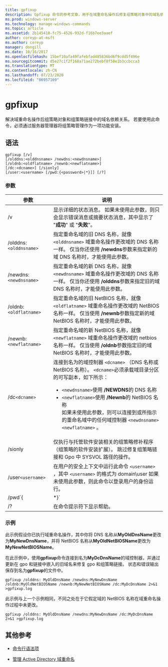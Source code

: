 ```yaml
---
title: gpfixup
description: Gpfixup 命令的参考文章，用于在域重命名操作后修复组策略对象中的域名依赖关系和组策略链接。
ms.prod: windows-server
ms.technology: manage-windows-commands
ms.topic: article
ms.assetid: 2b145410-fc75-4526-932d-f16b7ee3aaef
author: coreyp-at-msft
ms.author: coreyp
manager: dongill
ms.date: 10/16/2017
ms.openlocfilehash: 15bef10afa49fafebfad485836bd6f9cdd5f496e
ms.sourcegitcommit: d5e27c1f2f168a71ae272bebf8f50e1b3ccbcca3
ms.translationtype: MT
ms.contentlocale: zh-CN
ms.lasthandoff: 07/23/2020
ms.locfileid: "86957169"
---
```

# <a name="gpfixup"></a>gpfixup

解决域重命名操作后组策略对象和组策略链接中的域名依赖关系。 若要使用此命令，必须通过服务器管理器将组策略管理作为一项功能安装。

## <a name="syntax"></a>语法

```
gpfixup [/v]
[/olddns:<olddnsname> /newdns:<newdnsname>]
[/oldnb:<oldflatname> /newnb:<newflatname>]
[/dc:<dcname>] [/sionly]
[/user:<username> [/pwd:{<password>|*}]] [/?]
```

### <a name="parameters"></a>参数

| 参数 | 说明 |
| --------- |------------ |
| /v | 显示详细的状态消息。 如果未使用此参数，则只会显示错误消息或摘要状态消息，其中显示了 "**成功**" 或 "**失败**"。 |
| /olddns:`<olddnsname>` | 指定重命名域的旧 DNS 名称，就像 `<olddnsname>` 域重命名操作更改域的 DNS 名称一样。 仅当你还使用 **/newdns**参数来指定新的域 DNS 名称时，才能使用此参数。 |
| /newdns:`<newdnsname>` | 指定重命名域的新 DNS 名称，就像 `<newdnsname>` 域重命名操作更改域的 DNS 名称一样。 仅当你还使用 **/olddns**参数来指定旧的域 DNS 名称时，才能使用此参数。 |
| /oldnb:`<oldflatname>` | 指定重命名域的旧 NetBIOS 名称，就像 `<oldflatname>` 域重命名操作更改域的 NetBIOS 名称一样。 仅当使用 **/newnb**参数指定新的域 NetBIOS 名称时，才能使用此参数。 |
| /newnb:`<newflatname>` | 指定重命名域的新 NetBIOS 名称，就像 `<newflatname>` 域重命名操作更改域的 netbios 名称一样。 仅当使用 **/oldnb**参数指定旧的域 NetBIOS 名称时，才能使用此参数。 |
| /dc`<dcname>` | 连接到名为的域控制器 `<dcname>` （DNS 名称或 NetBIOS 名称）。 `<dcname>`必须承载域目录分区的可写副本，如下所示：<ul><li>`<newdnsname>`使用 **/NEWDNS**的 DNS 名称</li><li>`<newflatname>`使用 **/Newnb**的 NetBIOS 名称</br>如果未使用此参数，则可以连接到或所指示的重命名域中的任何域控制器 `<newdnsname>` `<newflatname>` 。</li></ul> |
| /sionly | 仅执行与托管软件安装相关的组策略修补程序（组策略的软件安装扩展）。 跳过修复组策略链接和 Gpo 中 SYSVOL 路径的操作。 |
| /user`<username>` |在用户的安全上下文中运行此命令 `<username>` ，其中 `<username>` 的格式为 domain\user 如果未使用此参数，则此命令以登录用户的身份运行。 |
| /pwd`{<password> | *}` | 指定用户的密码。 |
| /? | 在命令提示符下显示帮助。 |

### <a name="examples"></a>示例

此示例假设你已执行域重命名操作，其中你将 DNS 名称从**MyOldDnsName**更改为**MyNewDnsName**，并将 NetBIOS 名称从**MyOldNetBIOSName**更改为**MyNewNetBIOSName**。

在此示例中，使用**gpfixup**命令连接到名为**MyDcDnsName**的域控制器，并通过更新在 gpo 和链接中嵌入的旧域名来修复 gpo 和组策略链接。 状态和错误输出保存到名为**gpfixup**的文件中。

```
gpfixup /olddns: MyOldDnsName /newdns:MyNewDnsName /oldnb:MyOldNetBIOSName /newnb:MyNewNetBIOSName /dc:MyDcDnsName 2>&1 >gpfixup.log
```

此示例与上一个示例相同，不同之处在于它假定域的 NetBIOS 名称在域重命名操作过程中未更改。

```
gpfixup /olddns: MyOldDnsName /newdns:MyNewDnsName /dc:MyDcDnsName 2>&1 >gpfixup.log
```

## <a name="additional-references"></a>其他参考

- [命令行语法项](command-line-syntax-key.md)

- [管理 Active Directory 域重命名](/previous-versions/windows/it-pro/windows-server-2008-r2-and-2008/cc794869(v=ws.10))

